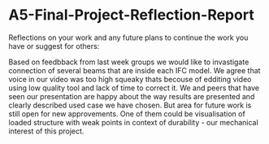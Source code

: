 # A5-Final-Project-Reflection-Report

Reflections on your work and any future plans to continue the work you have or suggest for others:

Based on feedbback from last week groups we would like to invastigate connection of several beams that are inside each IFC model. We agree that voice in our video was too high squeaky thats becouse of edditing video using low quality tool and lack of time to correct it. We and peers that have seen our presentation are happy about the way results are presented and clearly described used case we have chosen. But area for future work is still open for new approvements. One of them could be visualisation of loaded structure with weak points in context of durability - our mechanical interest of this project. 
